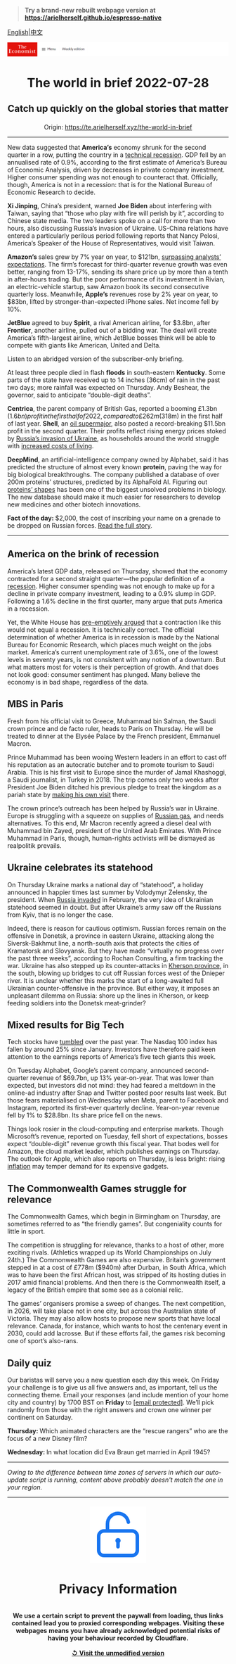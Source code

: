 > **Try a brand-new rebuilt webpage version at https://arielherself.github.io/espresso-native**

[English](https://github.com/arielherself/espresso/blob/main/README.md)|[中文](https://github-com.translate.goog/arielherself/espresso/blob/main/README.md?_x_tr_sl=en&_x_tr_tl=zh-CN&_x_tr_hl=zh-CN&_x_tr_pto=wapp)



![The Economist](menubar.png)

# <p align="center">The world in brief 2022-07-28</p>

## <p align="center">Catch up quickly on the global stories that matter</p>

<p align="center">Origin: <a href="https://te.arielherself.xyz/the-world-in-brief">https://te.arielherself.xyz/the-world-in-brief</a><hr>

New data suggested that <strong>America’s</strong> economy shrunk for the second quarter in a row, putting the country in a [technical recession](https://te.arielherself.xyz/united-states/2022/07/14/even-if-gdp-shrinks-america-may-officially-avoid-a-downturn-for-now). GDP fell by an annualised rate of 0.9%, according to the first estimate of America’s Bureau of Economic Analysis, driven by decreases in private company investment. Higher consumer spending was not enough to counteract that. Officially, though, America is not in a recession: that is for the National Bureau of Economic Research to decide.

<strong>Xi Jinping</strong>, China’s president, warned <strong>Joe Biden</strong> about interfering with Taiwan, saying that “those who play with fire will perish by it”, according to Chinese state media. The two leaders spoke on a call for more than two hours, also discussing Russia’s invasion of Ukraine. US-China relations have entered a particularly perilous period following reports that Nancy Pelosi, America’s Speaker of the House of Representatives, would visit Taiwan.

<strong>Amazon’s </strong>sales grew by 7% year on year, to $121bn, [surpassing analysts’ expectations](https://te.arielherself.xyz/leaders/2022/07/27/the-era-of-big-tech-exceptionalism-may-be-over). The firm’s forecast for third-quarter revenue growth was even better, ranging from 13-17%, sending its share price up by more than a tenth in after-hours trading. But the poor performance of its investment in Rivian, an electric-vehicle startup, saw Amazon book its second consecutive quarterly loss. Meanwhile, <strong>Apple’s</strong> revenues rose by 2% year on year, to $83bn, lifted by stronger-than-expected iPhone sales. Net income fell by 10%.

<strong>JetBlue</strong> agreed to buy <strong>Spirit</strong>, a rival American airline, for $3.8bn, after <strong>Frontier</strong>, another airline, pulled out of a bidding war. The deal will create America’s fifth-largest airline, which JetBlue bosses think will be able to compete with giants like American, United and Delta.

Listen to an abridged version of the subscriber-only briefing.

At least three people died in flash <strong>floods</strong> in south-eastern <strong>Kentucky</strong>. Some parts of the state have received up to 14 inches (36cm) of rain in the past two days; more rainfall was expected on Thursday. Andy Beshear, the governor, said to anticipate “double-digit deaths”.

<strong>Centrica</strong>, the parent company of British Gas, reported a booming £1.3bn ($1.6bn) profit in the first half of 2022, compared to £262m ($318m) in the first half of last year. <strong>Shell</strong>, an [oil supermajor](https://te.arielherself.xyz/business/2022/07/25/state-run-oil-giants-will-make-or-break-the-energy-transition), also posted a record-breaking $11.5bn profit in the second quarter. Their profits reflect rising energy prices stoked by [Russia’s invasion of Ukraine](https://te.arielherself.xyz/ukraine-crisis), as households around the world struggle with [increased costs of living](https://te.arielherself.xyz/britain/2022/04/21/a-guide-to-britains-cost-of-living-crunch). 

<strong>DeepMind</strong>, an artificial-intelligence company owned by Alphabet, said it has predicted the structure of almost every known <strong>protein</strong>, paving the way for big biological breakthroughs. The company published a database of over 200m proteins’ structures, predicted by its AlphaFold AI. Figuring out [proteins’ shapes](https://te.arielherself.xyz/leaders/2021/07/31/remarkable-progress-has-been-made-in-understanding-the-folding-of-proteins) has been one of the biggest unsolved problems in biology. The new database should make it much easier for researchers to develop new medicines and other biotech innovations.

<strong>Fact of the day: </strong>$2,000, the cost of inscribing your name on a grenade to be dropped on Russian forces. [Read the full story](https://te.arielherself.xyz/the-economist-explains/2022/07/27/how-crowdfunding-is-shaping-the-war-in-ukraine).

----------

## America on the brink of recession

America’s latest GDP data, released on Thursday, showed that the economy contracted for a second straight quarter—the popular definition of a [recession](https://te.arielherself.xyz/finance-and-economics/2022/07/24/why-it-is-too-early-to-say-the-world-economy-is-in-recession). Higher consumer spending was not enough to make up for a decline in private company investment, leading to a 0.9% slump in GDP. Following a 1.6% decline in the first quarter, many argue that puts America in a recession.

Yet, the White House has [pre-emptively argued](https://te.arielherself.xyz/united-states/2022/07/14/even-if-gdp-shrinks-america-may-officially-avoid-a-downturn-for-now) that a contraction like this would not equal a recession. It is technically correct. The official determination of whether America is in recession is made by the National Bureau for Economic Research, which places much weight on the jobs market. America’s current unemployment rate of 3.6%, one of the lowest levels in seventy years, is not consistent with any notion of a downturn. But what matters most for voters is their perception of growth. And that does not look good: consumer sentiment has plunged. Many believe the economy is in bad shape, regardless of the data.

## MBS in Paris

Fresh from his official visit to Greece, Muhammad bin Salman, the Saudi crown prince and de facto ruler, heads to Paris on Thursday. He will be treated to dinner at the Elysée Palace by the French president, Emmanuel Macron.

Prince Muhammad has been wooing Western leaders in an effort to cast off his reputation as an autocratic butcher and to promote tourism to Saudi Arabia. This is his first visit to Europe since the murder of Jamal Khashoggi, a Saudi journalist, in Turkey in 2018. The trip comes only two weeks after President Joe Biden ditched his previous pledge to treat the kingdom as a pariah state by [making his own visit](https://te.arielherself.xyz/middle-east-and-africa/2022/07/12/what-does-the-middle-east-offer-america) there. 

The crown prince’s outreach has been helped by Russia’s war in Ukraine. Europe is struggling with a squeeze on supplies of [Russian gas](https://te.arielherself.xyz/europe/2022/07/11/europe-is-preparing-for-russian-gas-to-be-cut-off-this-winter), and needs alternatives. To this end, Mr Macron recently agreed a diesel deal with Muhammad bin Zayed, president of the United Arab Emirates. With Prince Muhammad in Paris, though, human-rights activists will be dismayed as realpolitik prevails.

## Ukraine celebrates its statehood

On Thursday Ukraine marks a national day of “statehood”, a holiday announced in happier times last summer by Volodymyr Zelensky, the president. When [Russia invaded](https://te.arielherself.xyz/ukraine-crisis) in February, the very idea of Ukrainian statehood seemed in doubt. But after Ukraine’s army saw off the Russians from Kyiv, that is no longer the case.

Indeed, there is reason for cautious optimism. Russian forces remain on the offensive in Donetsk, a province in eastern Ukraine, attacking along the Siversk-Bakhmut line, a north-south axis that protects the cities of Kramatorsk and Slovyansk. But they have made “virtually no progress over the past three weeks”, according to Rochan Consulting, a firm tracking the war. Ukraine has also stepped up its counter-attacks in [Kherson province](https://te.arielherself.xyz/europe/2022/07/03/ukraine-prepares-a-counter-offensive-to-retake-kherson-province), in the south, blowing up bridges to cut off Russian forces west of the Dnieper river. It is unclear whether this marks the start of a long-awaited full Ukrainian counter-offensive in the province. But either way, it imposes an unpleasant dilemma on Russia: shore up the lines in Kherson, or keep feeding soldiers into the Donetsk meat-grinder?

## Mixed results for Big Tech

Tech stocks have [tumbled](https://te.arielherself.xyz/business/2022/05/14/tech-bubbles-are-bursting-all-over-the-place) over the past year. The Nasdaq 100 index has fallen by around 25% since January. Investors have therefore paid keen attention to the earnings reports of America’s five tech giants this week.

On Tuesday Alphabet, Google’s parent company, announced second-quarter revenue of $69.7bn, up 13% year-on-year. That was lower than expected, but investors did not mind: they had feared a meltdown in the online-ad industry after Snap and Twitter posted poor results last week. But those fears materialised on Wednesday when Meta, parent to Facebook and Instagram, reported its first-ever quarterly decline. Year-on-year revenue fell by 1% to $28.8bn. Its share price fell on the news.

Things look rosier in the cloud-computing and enterprise markets. Though Microsoft’s revenue, reported on Tuesday, fell short of expectations, bosses expect “double-digit” revenue growth this fiscal year. That bodes well for Amazon, the cloud market leader, which publishes earnings on Thursday. The outlook for Apple, which also reports on Thursday, is less bright: rising [inflation](https://te.arielherself.xyz/finance-and-economics/2022/06/19/peoples-inflation-expectations-are-rising-and-will-be-hard-to-bring-down) may temper demand for its expensive gadgets.

## The Commonwealth Games struggle for relevance

The Commonwealth Games, which begin in Birmingham on Thursday, are sometimes referred to as “the friendly games”. But congeniality counts for little in sport.

The competition is struggling for relevance, thanks to a host of other, more exciting rivals. (Athletics wrapped up its World Championships on July 24th.) The Commonwealth Games are also expensive. Britain’s government stepped in at a cost of £778m ($940m) after Durban, in South Africa, which was to have been the first African host, was stripped of its hosting duties in 2017 amid financial problems. And then there is the Commonwealth itself, a legacy of the British empire that some see as a colonial relic.

The games’ organisers promise a sweep of changes. The next competition, in 2026, will take place not in one city, but across the Australian state of Victoria. They may also allow hosts to propose new sports that have local relevance. Canada, for instance, which wants to host the centenary event in 2030, could add lacrosse. But if these efforts fail, the games risk becoming one of sport’s also-rans. 

## Daily quiz

Our baristas will serve you a new question each day this week. On Friday your challenge is to give us all five answers and, as important, tell us the connecting theme. Email your responses (and include mention of your home city and country) by 1700 BST on <strong>Friday</strong> to [<span class="__cf_email__" data-cfemail="7b2a0e12013e080b091e0808143b1e181415141612080f55181416">[email&#160;protected]</span>](https://mail.google.com/mail/?view=cm&amp;fs=1&amp;tf=1&amp;to=QuizEspresso@te.arielherself.xyz). We’ll pick randomly from those with the right answers and crown one winner per continent on Saturday.

<strong>Thursday: </strong>Which animated characters are the “rescue rangers” who are the focus of a new Disney film?

<strong>Wednesday: </strong>In what location did Eva Braun get married in April 1945?

----------

*Owing to the difference between time zones of servers in which our auto-update script is running, content above probably doesn't match the one in your region.*

|<br><div align="center"><img src="unlock.png" /><h1>Privacy Information</h1></div></br>We use a certain script to prevent the paywall from loading, thus links contained lead you to proxied corresponding webpages. Visiting these webpages means you have already acknowledged potential risks of having your behaviour recorded by Cloudflare.<br><br>[&#x21BA; Visit the unmodified version](README.raw.md)<br><br>|
|-----|
